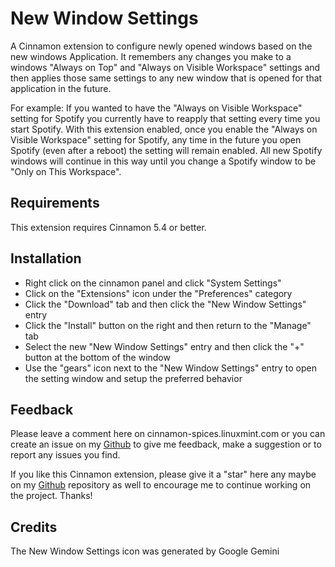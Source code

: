 # New Window Settings

A Cinnamon extension to configure newly opened windows based on the new windows Application. It remembers any changes you make to a windows "Always on Top" and "Always on Visible Workspace" settings and then applies those same settings to any new window that is opened for that application in the future.



For example:  If you wanted to have the "Always on Visible Workspace" setting for Spotify you currently have to reapply that setting every time you start Spotify. With this extension enabled, once you enable the "Always on Visible Workspace" setting for Spotify, any time in the future you open Spotify (even after a reboot) the setting will remain enabled. All new Spotify windows will continue in this way until you change a Spotify window to be "Only on This Workspace".

## Requirements

This extension requires Cinnamon 5.4 or better.

## Installation

- Right click on the cinnamon panel and click "System Settings"
- Click on the "Extensions" icon under the "Preferences" category
- Click the "Download" tab and then click the "New Window Settings" entry
- Click the "Install" button on the right and then return to the "Manage" tab
- Select the new "New Window Settings" entry and then click the "+" button at the bottom of the window
- Use the "gears" icon next to the "New Window Settings" entry to open the setting window and setup the preferred behavior

## Feedback

Please leave a comment here on cinnamon-spices.linuxmint.com or you can create an issue on my [Github](https://github.com/klangman/NewWindowSettings) to give me feedback, make a suggestion or to report any issues you find.

If you like this Cinnamon extension, please give it a "star" here any maybe on my [Github](https://github.com/klangman/NewWindowSettings) repository as well to encourage me to continue working on the project. Thanks!

## Credits

The New Window Settings icon was generated by Google Gemini
